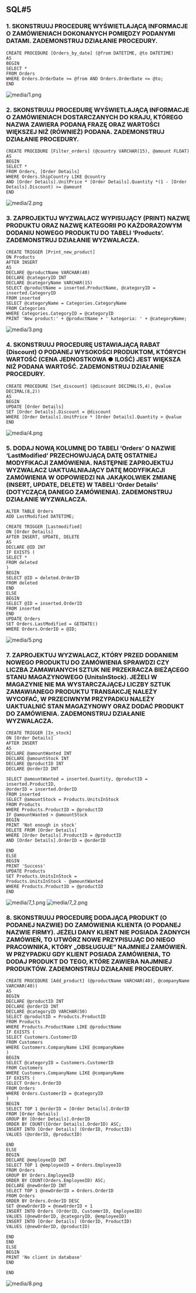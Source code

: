 ## SQL#5  

### 1. SKONSTRUUJ PROCEDURĘ WYŚWIETLAJĄCĄ INFORMACJE O ZAMÓWIENIACH DOKONANYCH POMIĘDZY PODANYMI DATAMI. ZADEMONSTRUJ DZIAŁANIE PROCEDURY.

```
CREATE PROCEDURE [Orders_by_date] (@from DATETIME, @to DATETIME)
AS
BEGIN
SELECT *
FROM Orders
WHERE Orders.OrderDate >= @from AND Orders.OrderDate <= @to;
END
```

![media/1.png](media/4/1.png)

### 2. SKONSTRUUJ PROCEDURĘ WYŚWIETLAJĄCĄ INFORMACJE O ZAMÓWIENIACH DOSTARCZANYCH DO KRAJU, KTÓREGO NAZWA ZAWIERA PODANĄ FRAZĘ ORAZ WARTOŚCI WIĘKSZEJ NIŻ (RÓWNIEŻ) PODANA. ZADEMONSTRUJ DZIAŁANIE PROCEDURY.

```
CREATE PROCEDURE [Filter_orders] (@country VARCHAR(15), @amount FLOAT)
AS
BEGIN
SELECT *
FROM Orders, [Order Details]
WHERE Orders.ShipCountry LIKE @country
AND [Order Details].UnitPrice * [Order Details].Quantity *(1 - [Order Details].Discount) >= @amount
END
```

![media/2.png](media/4/2.png)

### 3.  ZAPROJEKTUJ WYZWALACZ WYPISUJĄCY (PRINT) NAZWĘ PRODUKTU ORAZ NAZWĘ KATEGORII PO KAŻDORAZOWYM DODANIU NOWEGO PRODUKTU DO TABELI ‘Products’. ZADEMONSTRUJ DZIAŁANIE WYZWALACZA.

```
CREATE TRIGGER [Print_new_product]
ON Products
AFTER INSERT
AS
DECLARE @productName VARCHAR(40)
DECLARE @categoryID INT
DECLARE @categoryName VARCHAR(15)
SELECT @productName = inserted.ProductName, @categoryID = inserted.CategoryID
FROM inserted
SELECT @categoryName = Categories.CategoryName
FROM Categories
WHERE Categories.CategoryID = @categoryID
PRINT 'New product:' + @productName + ' kategoria: ' + @categoryName;
```

![media/3.png](media/3.png)

### 4.  SKONSTRUUJ PROCEDURĘ USTAWIAJĄCĄ RABAT (Discount) O PODANEJ WYSOKOŚCI PRODUKTOM, KTÓRYCH WARTOŚĆ (CENA JEDNOSTKOWA ● ILOŚĆ) JEST WIĘKSZA NIŻ PODANA WARTOŚĆ. ZADEMONSTRUJ DZIAŁANIE PROCEDURY.

```
CREATE PROCEDURE [Set_discount] (@discount DECIMAL(5,4), @value DECIMAL(8,2))
AS
BEGIN
UPDATE [Order Details]
SET [Order Details].Discount = @discount
WHERE [Order Details].UnitPrice * [Order Details].Quantity > @value
END
```

![media/4.png](media/4/4.png)

### 5.  DODAJ NOWĄ KOLUMNĘ DO TABELI ‘Orders’ O NAZWIE ‘LastModified’ PRZECHOWUJĄCĄ DATĘ OSTATNIEJ MODYFIKACJI ZAMÓWIENIA. NASTĘPNIE ZAPROJEKTUJ WYZWALACZ UAKTUALNIAJĄCY DATĘ MODYFIKACJI ZAMÓWIENIA W ODPOWIEDZI NA JAKĄKOLWIEK ZMIANĘ (INSERT, UPDATE, DELETE) W TABELI ‘Order Details’ (DOTYCZĄCĄ DANEGO ZAMÓWIENIA). ZADEMONSTRUJ DZIAŁANIE WYZWALACZA.
```
ALTER TABLE Orders
ADD LastModified DATETIME;
```
```
CREATE TRIGGER [Lastmodified]
ON [Order Details]
AFTER INSERT, UPDATE, DELETE
AS
DECLARE @ID INT
IF EXISTS (
SELECT *
FROM deleted
)
BEGIN
SELECT @ID = deleted.OrderID
FROM deleted
END
ELSE
BEGIN
SELECT @ID = inserted.OrderID
FROM inserted
END
UPDATE Orders
SET Orders.LastModified = GETDATE()
WHERE Orders.OrderID = @ID;
```

![media/5.png](media/4/5.png)


### 7.  ZAPROJEKTUJ WYZWALACZ, KTÓRY PRZED DODANIEM NOWEGO PRODUKTU DO ZAMÓWIENIA SPRAWDZI CZY LICZBA ZAMAWIANYCH SZTUK NIE PRZEKRACZA BIEŻĄCEGO STANU MAGAZYNOWEGO (UnitsInStock). JEŻELI W MAGAZYNIE NIE MA WYSTARCZAJĄCEJ LICZBY SZTUK ZAMAWIANEGO PRODUKTU TRANSAKCJĘ NALEŻY WYCOFAĆ, W PRZECIWNYM PRZYPADKU NALEŻY UAKTUALNIĆ STAN MAGAZYNOWY ORAZ DODAĆ PRODUKT DO ZAMÓWIENIA. ZADEMONSTRUJ DZIAŁANIE WYZWALACZA.

```
CREATE TRIGGER [In_stock]
ON [Order Details]
AFTER INSERT
AS
DECLARE @amountWanted INT
DECLARE @amountStock INT
DECLARE @productID INT
DECLARE @orderID INT

SELECT @amountWanted = inserted.Quantity, @productID = inserted.ProductID,
@orderID = inserted.OrderID
FROM inserted
SELECT @amountStock = Products.UnitsInStock
FROM Products
WHERE Products.ProductID = @productID
IF @amountWanted > @amountStock
BEGIN
PRINT 'Not enough in stock'
DELETE FROM [Order Details]
WHERE [Order Details].ProductID = @productID
AND [Order Details].OrderID = @orderID

END
ELSE
BEGIN
PRINT 'Success'
UPDATE Products
SET Products.UnitsInStock =
Products.UnitsInStock - @amountWanted
WHERE Products.ProductID = @productID
END
```

![media/7_1.png](media/4/7_1.png)
![media/7_2.png](media/4/7_2.png)


### 8. SKONSTRUUJ PROCEDURĘ DODAJĄCĄ PRODUKT (O PODANEJ NAZWIE) DO ZAMÓWIENIA KLIENTA (O PODANEJ NAZWIE FIRMY). JEŻELI DANY KLIENT NIE POSIADA ŻADNYCH ZAMÓWIEŃ, TO UTWÓRZ NOWE PRZYPISUJĄC DO NIEGO PRACOWNIKA, KTÓRY „OBSŁUGUJE” NAJMNIEJ ZAMÓWIEŃ. W PRZYPADKU GDY KLIENT POSIADA ZAMÓWIENIA, TO DODAJ PRODUKT DO TEGO, KTÓRE ZAWIERA NAJMNIEJ PRODUKTÓW. ZADEMONSTRUJ DZIAŁANIE PROCEDURY.

```
CREATE PROCEDURE [Add_product] (@productName VARCHAR(40), @companyName
VARCHAR(40))
AS
BEGIN
DECLARE @productID INT
DECLARE @orderID INT
DECLARE @categoryID VARCHAR(50)
SELECT @productID = Products.ProductID
FROM Products
WHERE Products.ProductName LIKE @productName
IF EXISTS (
SELECT Customers.CustomerID
FROM Customers
WHERE Customers.CompanyName LIKE @companyName
)
BEGIN
SELECT @categoryID = Customers.CustomerID
FROM Customers
WHERE Customers.CompanyName LIKE @companyName
IF EXISTS (
SELECT Orders.OrderID
FROM Orders
WHERE Orders.CustomerID = @categoryID
)
BEGIN
SELECT TOP 1 @orderID = [Order Details].OrderID
FROM [Order Details]
GROUP BY [Order Details].OrderID
ORDER BY COUNT([Order Details].OrderID) ASC;
INSERT INTO [Order Details] (OrderID, ProductID)
VALUES (@orderID, @productID)

END
ELSE
BEGIN
DECLARE @employeeID INT
SELECT TOP 1 @employeeID = Orders.EmployeeID
FROM Orders
GROUP BY Orders.EmployeeID
ORDER BY COUNT(Orders.EmployeeID) ASC;
DECLARE @newOrderID INT
SELECT TOP 1 @newOrderID = Orders.OrderID
FROM Orders
ORDER BY Orders.OrderID DESC
SET @newOrderID = @newOrderID + 1
INSERT INTO Orders (OrderID, CustomerID, EmployeeID)
VALUES (@newOrderID, @categoryID, @employeeID)
INSERT INTO [Order Details] (OrderID, ProductID)
VALUES (@newOrderID, @productID)

END
END
ELSE
BEGIN
PRINT 'No client in database'
END

END
```

![media/8.png](media/4/8.png)

